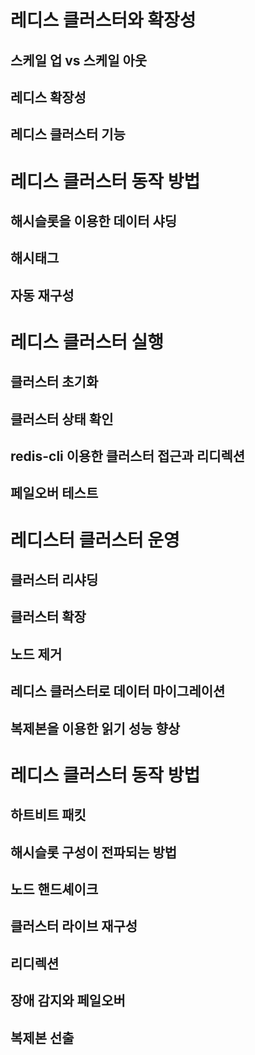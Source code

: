 # 레디스 클러스터와 확장성
## 스케일 업 vs 스케일 아웃
## 레디스 확장성
## 레디스 클러스터 기능
# 레디스 클러스터 동작 방법
## 해시슬롯을 이용한 데이터 샤딩
## 해시태그
## 자동 재구성
# 레디스 클러스터 실행
## 클러스터 초기화
## 클러스터 상태 확인
## redis-cli 이용한 클러스터 접근과 리디렉션
## 페일오버 테스트
# 레디스터 클러스터 운영
## 클러스터 리샤딩
## 클러스터 확장
## 노드 제거
## 레디스 클러스터로 데이터 마이그레이션
## 복제본을 이용한 읽기 성능 향상
# 레디스 클러스터 동작 방법
## 하트비트 패킷
## 해시슬롯 구성이 전파되는 방법
## 노드 핸드셰이크
## 클러스터 라이브 재구성
## 리디렉션
## 장애 감지와 페일오버
## 복제본 선출
